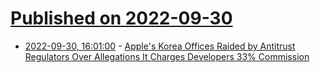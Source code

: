 # [Published on 2022-09-30](index.md)

* [2022-09-30, 16:01:00](https://apple.slashdot.org/story/22/09/30/1547215/apples-korea-offices-raided-by-antitrust-regulators-over-allegations-it-charges-developers-33-commission?utm_source=rss1.0mainlinkanon&utm_medium=feed) - [Apple's Korea Offices Raided by Antitrust Regulators Over Allegations It Charges Developers 33% Commission](https://apple.slashdot.org/story/22/09/30/1547215/apples-korea-offices-raided-by-antitrust-regulators-over-allegations-it-charges-developers-33-commission?utm_source=rss1.0mainlinkanon&utm_medium=feed)

